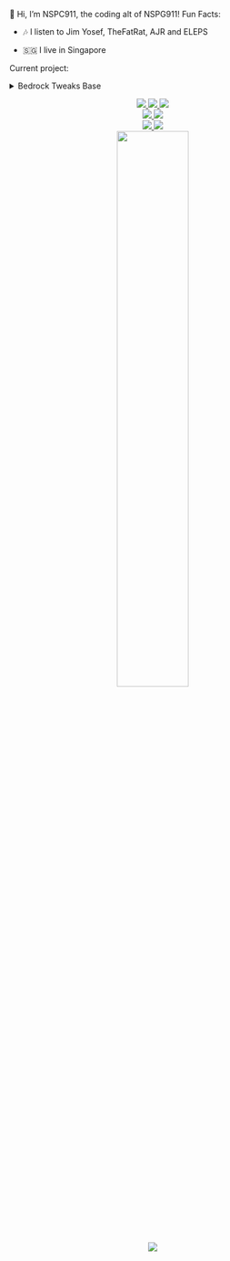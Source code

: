 👋 Hi, I’m NSPC911, the coding alt of NSPG911!
Fun Facts:

- 🎶 I listen to Jim Yosef, TheFatRat, AJR and ELEPS

- 🇸🇬  I live in Singapore

Current project:

<details>
  <summary>Bedrock Tweaks Base</summary>
  
  - [Link](https://github.com/NSPC911/Bedrock-Tweaks-Base)
  
  - A continuation of Bedrock Tweaks that should support 1.20 as DrAv has not updated Bedrock Tweaks.
    
  - DrAv apparently is doing something, though I am not sure what.
    
  - Since I am bored, I am doing this I guess
    
  - Currently, I plan for it to use a Python-based TUI. I have no experience in HTML and Javascript, so I won't make a website of it.
    
</details>

<p align="center">
  <a href="https://youtube.com/@nspg911" alt="YouTube" title="YouTube">
    <img src="https://img.shields.io/badge/YouTube-red?style=for-the-badge&logo=youtube">
  </a>
  <a href="https://twitter.com/@Nspg9" alt="X/Twitter" title="X/Twitter">
    <img src="https://img.shields.io/badge/Twitter-%23444?style=for-the-badge&logo=X">
  </a>
  <a href="https://reddit.com/u/NotSoProGamerR" alt="Reddit" title="Reddit">
    <img src="https://img.shields.io/badge/Reddit-red?style=for-the-badge&logo=reddit">
  </a>
  <br>
  <a href="https://mcpedl.com/user/nspg911" alt="MCPEDL" title="MCPEDL">
    <img src="https://img.shields.io/badge/MCPEDL-%23090?style=for-the-badge&logo=headlessui">
  </a>
  <a href="https://modbay.org/user/NSPG911/" alt="Modbay" title="Modbay">
    <img src="https://img.shields.io/badge/Modbay-%2380f?style=for-the-badge&logo=headlessui">
  <br>
  <a href="" alt="Minecraft (Not ready to click)" title="Minecraft (Not ready to click)">
    <img src="https://img.shields.io/badge/Minecraft-green?style=for-the-badge">
  </a>
  <a href="https://link.brawlstars.com/invite/friend/en/?tag=CLQ8URPQ&token=xfxgxmse" alt="Brawl Stars" title="Brawl Starrs">
    <img src="https://img.shields.io/badge/Brawl_Stars-yellow?style=for-the-badge">
  </a>
  <br>
  <img height="50%" width="auto" src ="https://github-readme-stats.vercel.app/api?username=NSPC911&show_icons=true&count_private=true&theme=github_dark&hide_border=true&hide=contribs&bg_color=00000000">
  <br>
  <img src="https://github-readme-streak-stats.herokuapp.com?user=NSPC911&theme=github_dark&hide_border=true&background=0000">
</p>
